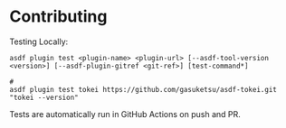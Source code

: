 # Contributing

Testing Locally:

```shell
asdf plugin test <plugin-name> <plugin-url> [--asdf-tool-version <version>] [--asdf-plugin-gitref <git-ref>] [test-command*]

#
asdf plugin test tokei https://github.com/gasuketsu/asdf-tokei.git "tokei --version"
```

Tests are automatically run in GitHub Actions on push and PR.
